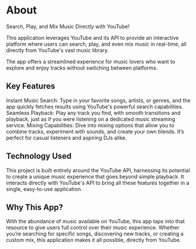 # About

Search, Play, and Mix Music Directly with YouTube!

This application leverages YouTube and its API to provide an interactive platform where users can search, play, 
and even mix music in real-time, all directly from YouTube's vast music library. 

The app offers a streamlined experience for music lovers who want to explore and enjoy tracks without switching between platforms.

## Key Features
Instant Music Search: Type in your favorite songs, artists, or genres, and the app quickly fetches results using YouTube's powerful search capabilities.
Seamless Playback: Play any track you find, with smooth transitions and playback, just as if you were listening on a dedicated music streaming service.
Mixing Capabilities: Dive into mixing options that allow you to combine tracks, experiment with sounds, and create your own blends. 
It’s perfect for casual listeners and aspiring DJs alike.

## Technology Used
This project is built entirely around the YouTube API, harnessing its potential to create a unique music experience 
that goes beyond simple playback. It interacts directly with YouTube's API to bring all these features together in a single, easy-to-use application.

## Why This App?
With the abundance of music available on YouTube, this app taps into that resource to give users full control over their music experience. Whether you’re searching for specific songs, 
discovering new tracks, or creating a custom mix, this application makes it all possible, directly from YouTube.
